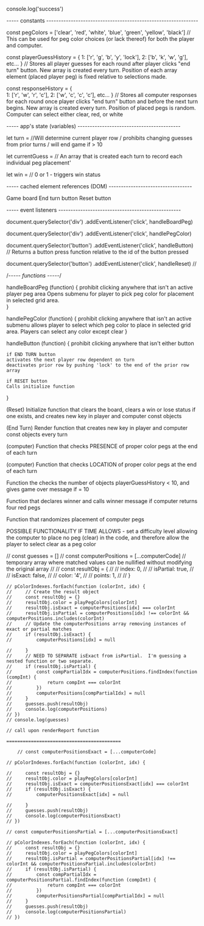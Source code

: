 console.log('success')


----- constants --------------------------------------------------------------

const pegColors = ['clear', 'red', 'white', 'blue', 'green', 'yellow', 'black'] 
//  This can be used for peg color choices (or lack thereof) for both the player and computer.

const playerGuessHistory = {
    1: ['r', 'g', 'b', 'y', 'lock'],
    2: ['b', 'k', 'w', 'g'],
    etc...
} // Stores all player guesses for each round after player clicks "end turn" button.  New array is created every turn.  Position of each array element (placed player peg) is fixed relative to selections made.  

const responseHistory = {     
    1: ['r', 'w', 'r', 'c'],
    2: ['w', 'c', 'c', 'c'],
    etc...
} // Stores all computer responses for each round once player clicks "end turn" button and before the next turn begins.  New array is created every turn.  Position of placed pegs is random.  Computer can select either clear, red, or white

----- app's state (variables) ------------------------------------------

let turn = //Will determine current player row / prohibits changing guesses from prior turns / will end game if > 10

let currentGuess = // An array that is created each turn to record each individual peg placement'

let win = // 0 or 1 - triggers win status

----- cached element references (DOM) ----------------------------------

Game board
End turn button
Reset button

----- event listeners --------------------------------------------------

document.querySelector('div')
    .addEventListener('click', handleBoardPeg) 

document.querySelector('div')
    .addEventListener('click', handlePegColor) 

document.querySelector('button')
    .addEventListener('click', handleButton) // Returns a button press function relative to the id of the button pressed

document.querySelector('button')
    .addEventListener('click', handleReset) // 

/*----- functions -----*/

handleBoardPeg (function) {
    prohibit clicking anywhere that isn't an active player peg area
    Opens submenu for player to pick peg color for placement in selected grid area.  
}

handlePegColor (function) {
    prohibit clicking anywhere that isn't an active submenu
    allows player to select which peg color to place in selected grid area.  Players can select any color except clear
}

handleButton (function) {
    prohibit clicking anywhere that isn't either button

    if END TURN button
    activates the next player row dependent on turn
    deactivates prior row by pushing 'lock' to the end of the prior row array

    if RESET button
    Calls initialize function
}

(Reset) Initialize function that clears the board, clears a win or lose status if one exists, and creates new key in player and computer const objects

(End Turn) Render function that creates new key in player and computer const objects every turn

(computer) Function that checks PRESENCE of proper color pegs at the end of each turn

(computer) Function that checks LOCATION of proper color pegs at the end of each turn

Function the checks the number of objects playerGuessHistory < 10, and gives game over message if = 10

Function that declares winner and calls winner message if computer returns four red pegs 

Function that randomizes placement of computer pegs



POSSIBLE FUNCTIONALITY IF TIME ALLOWS - set a difficulty level allowing the computer to place no peg (clear) in the code, and therefore allow the player to select clear as a peg color


   // const guesses = []
    // const computerPositions = [...computerCode] // temporary array where matched values can be nullified without modifying the original array
    // // const resultObj = {
    // //     index: 0,
    // //     isPartial: true,
    // //     isExact: false,
    // //     color: '4',
    // //     points: 1,
    // // }

    // pColorIndexes.forEach(function (colorInt, idx) {
    //     // Create the result object
    //     const resultObj = {}
    //     resultObj.color = playPegColors[colorInt]
    //     resultObj.isExact = computerPositions[idx] === colorInt
    //     resultObj.isPartial = computerPositions[idx] !== colorInt && computerPositions.includes(colorInt)
    //     // Update the computerPositions array removing instances of exact or partial matches
    //     if (resultObj.isExact) {
    //         computerPositions[idx] = null

    //     }
    //     // NEED TO SEPARATE isExact from isPartial.  I'm guessing a nested function or two separate.  
    //     if (resultObj.isPartial) {
    //         const compPartialIdx = computerPositions.findIndex(function (compInt) {
    //             return compInt === colorInt
    //         })
    //         computerPositions[compPartialIdx] = null
    //     }
    //     guesses.push(resultObj)
    //     console.log(computerPositions)
    // })
    // console.log(guesses)

    // call upon renderReport function

    ==========================================

        // const computerPositionsExact = [...computerCode]

    // pColorIndexes.forEach(function (colorInt, idx) {

    //     const resultObj = {}
    //     resultObj.color = playPegColors[colorInt]
    //     resultObj.isExact = computerPositionsExact[idx] === colorInt
    //     if (resultObj.isExact) {
    //         computerPositionsExact[idx] = null

    //     }
    //     guesses.push(resultObj)
    //     console.log(computerPositionsExact)
    // })

    // const computerPositionsPartial = [...computerPositionsExact]

    // pColorIndexes.forEach(function (colorInt, idx) {
    //     const resultObj = {}
    //     resultObj.color = playPegColors[colorInt]
    //     resultObj.isPartial = computerPositionsPartial[idx] !== colorInt && computerPositionsPartial.includes(colorInt)
    //     if (resultObj.isPartial) {
    //         const compPartialIdx = computerPositionsPartial.findIndex(function (compInt) {
    //             return compInt === colorInt
    //         })
    //         computerPositionsPartial[compPartialIdx] = null
    //     }
    //     guesses.push(resultObj)
    //     console.log(computerPositionsPartial)
    // })